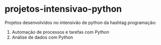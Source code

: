 # projetos-intensivao-python
Projetos desenvolvidos no intensivão de python da hashtag programação:

1. Automação de processos e tarefas com Python
2. Análise de dados com Python
